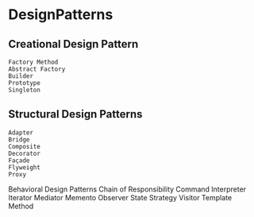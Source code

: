# DesignPatterns

## Creational Design Pattern
    Factory Method
    Abstract Factory
    Builder
    Prototype
    Singleton
## Structural Design Patterns
    Adapter
    Bridge
    Composite
    Decorator
    Façade
    Flyweight
    Proxy
Behavioral Design Patterns
    Chain of Responsibility
    Command
    Interpreter
    Iterator
    Mediator
    Memento
    Observer
    State
    Strategy
    Visitor
    Template Method

